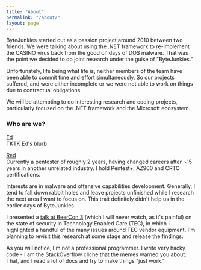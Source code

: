 ```yaml
---
title: "About"
permalink: "/about/"
layout: page
---
```


ByteJunkies started out as a passion project around 2010 between two friends. We were talking about using the .NET framework to re-implement the CASINO virus back from the good ol' days of DOS malware. That was the point we decided to do joint research under the guise of "ByteJunkies."

Unfortunately, life being what life is, neither members of the team have been able to commit time and effort simultaneously. So our projects suffered, and were either incomplete or we were not able to work on things due to contractual obligations.

We will be attempting to do interesting research and coding projects, particularly focused on the .NET framework and the Microsoft ecosystem.

### Who are we?
[Ed](https://twitter.com/ed_geraghty)<br>
TKTK Ed's blurb

[Red](https://twitter.com/sam_phisher)<br>
Currently a pentester of roughly 2 years, having changed careers after ~15 years in another unrelated industry. I hold Pentest+, AZ900 and CRTO certifications.

Interests are in malware and offensive capabilities development. Generally, I tend to fall down rabbit holes and leave projects unfinished while I research the next area I want to focus on. This trait definitely didn't help us in the earlier days of ByteJunkies.

I presented a [talk at BeerCon 3](https://www.youtube.com/watch?v=ojTa_Tzn_UI) (which I will never watch, as it's painful) on the state of security in Technology Enabled Care (TEC), in which I highlighted a handful of the many issues around TEC vendor equipment. I'm planning to revisit this research at some stage and release the findings.

As you will notice, I'm not a professional programmer. I write very hacky code - I am the StackOverflow cliché that the memes warned you about. That, and I read a lot of docs and try to make things "just work."

